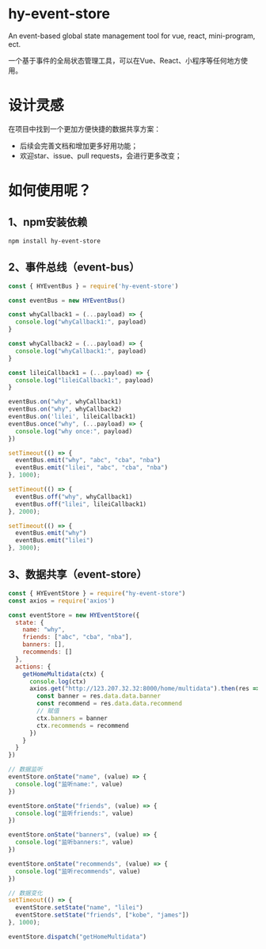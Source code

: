 # hy-event-store
An event-based global state management tool for vue, react, mini-program, ect.

一个基于事件的全局状态管理工具，可以在Vue、React、小程序等任何地方使用。





# 设计灵感

在项目中找到一个更加方便快捷的数据共享方案：

* 后续会完善文档和增加更多好用功能；
* 欢迎star、issue、pull requests，会进行更多改变；



# 如何使用呢？

## 1、npm安装依赖

```shell
npm install hy-event-store
```



## 2、事件总线（event-bus）

```js
const { HYEventBus } = require('hy-event-store')

const eventBus = new HYEventBus()

const whyCallback1 = (...payload) => {
  console.log("whyCallback1:", payload)
}

const whyCallback2 = (...payload) => {
  console.log("whyCallback1:", payload)
}

const lileiCallback1 = (...payload) => {
  console.log("lileiCallback1:", payload)
}

eventBus.on("why", whyCallback1)
eventBus.on("why", whyCallback2)
eventBus.on('lilei', lileiCallback1)
eventBus.once("why", (...payload) => {
  console.log("why once:", payload)
})

setTimeout(() => {
  eventBus.emit("why", "abc", "cba", "nba")
  eventBus.emit("lilei", "abc", "cba", "nba")
}, 1000);

setTimeout(() => {
  eventBus.off("why", whyCallback1)
  eventBus.off("lilei", lileiCallback1)
}, 2000);

setTimeout(() => {
  eventBus.emit("why")
  eventBus.emit("lilei")
}, 3000);
```





## 3、数据共享（event-store）

```js
const { HYEventStore } = require("hy-event-store")
const axios = require('axios')

const eventStore = new HYEventStore({
  state: {
    name: "why",
    friends: ["abc", "cba", "nba"],
    banners: [],
    recommends: []
  },
  actions: {
    getHomeMultidata(ctx) {
      console.log(ctx)
      axios.get("http://123.207.32.32:8000/home/multidata").then(res => {
        const banner = res.data.data.banner
        const recommend = res.data.data.recommend
        // 赋值
        ctx.banners = banner
        ctx.recommends = recommend
      })
    }
  }
})

// 数据监听
eventStore.onState("name", (value) => {
  console.log("监听name:", value)
})

eventStore.onState("friends", (value) => {
  console.log("监听friends:", value)
})

eventStore.onState("banners", (value) => {
  console.log("监听banners:", value)
})

eventStore.onState("recommends", (value) => {
  console.log("监听recommends", value)
})

// 数据变化
setTimeout(() => {
  eventStore.setState("name", "lilei")
  eventStore.setState("friends", ["kobe", "james"])
}, 1000);

eventStore.dispatch("getHomeMultidata")
```



